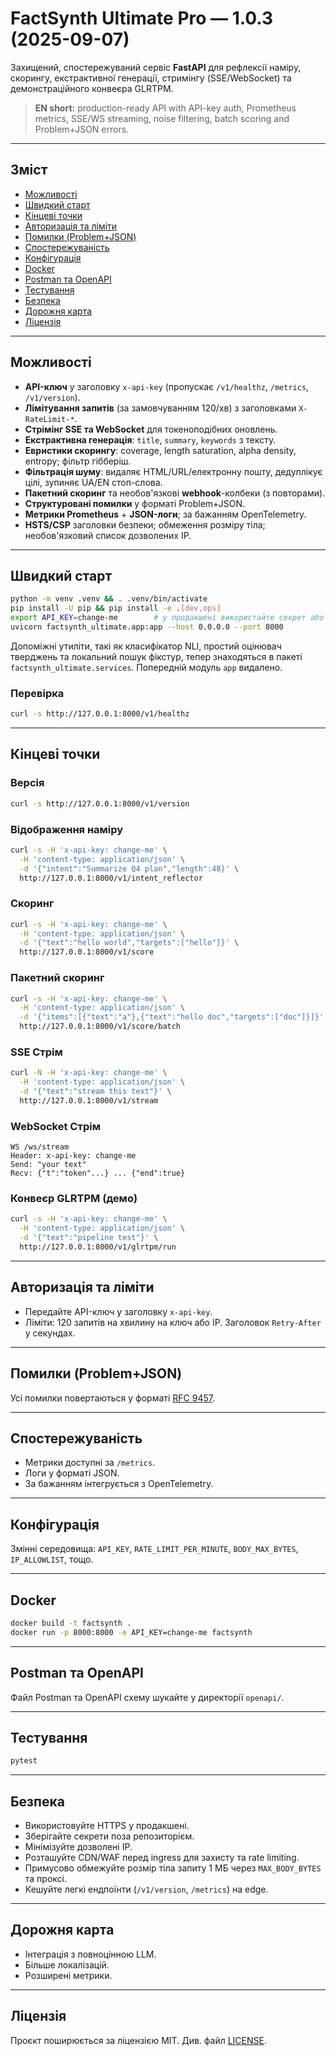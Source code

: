 # FactSynth Ultimate Pro — 1.0.3 (2025-09-07)

Захищений, спостережуваний сервіс **FastAPI** для рефлексії наміру, скорингу, екстрактивної генерації, стримінгу (SSE/WebSocket) та демонстраційного конвеєра GLRTPM.

> **EN short:** production-ready API with API-key auth, Prometheus metrics, SSE/WS streaming, noise filtering, batch scoring and Problem+JSON errors.

---

## Зміст

* [Можливості](#можливості)
* [Швидкий старт](#швидкий-старт)
* [Кінцеві точки](#кінцеві-точки)
* [Авторизація та ліміти](#авторизація-та-ліміти)
* [Помилки (Problem+JSON)](#помилки-problemjson)
* [Спостережуваність](#спостережуваність)
* [Конфігурація](#конфігурація)
* [Docker](#docker)
* [Postman та OpenAPI](#postman-та-openapi)
* [Тестування](#тестування)
* [Безпека](#безпека)
* [Дорожня карта](#дорожня-карта)
* [Ліцензія](#ліцензія)

---

## Можливості

* **API-ключ** у заголовку `x-api-key` (пропускає `/v1/healthz`, `/metrics`, `/v1/version`).
* **Лімітування запитів** (за замовчуванням 120/хв) з заголовками `X-RateLimit-*`.
* **Стрімінг SSE та WebSocket** для токеноподібних оновлень.
* **Екстрактивна генерація**: `title`, `summary`, `keywords` з тексту.
* **Евристики скорингу**: coverage, length saturation, alpha density, entropy; фільтр гібберіш.
* **Фільтрація шуму**: видаляє HTML/URL/електронну пошту, дедуплікує цілі, зупиняє UA/EN стоп-слова.
* **Пакетний скоринг** та необов'язкові **webhook**-колбеки (з повторами).
* **Структуровані помилки** у форматі Problem+JSON.
* **Метрики Prometheus** + **JSON-логи**; за бажанням OpenTelemetry.
* **HSTS/CSP** заголовки безпеки; обмеження розміру тіла; необов'язковий список дозволених IP.

---

## Швидкий старт

```bash
python -m venv .venv && . .venv/bin/activate
pip install -U pip && pip install -e .[dev,ops]
export API_KEY=change-me        # у продакшені використайте секрет або Vault
uvicorn factsynth_ultimate.app:app --host 0.0.0.0 --port 8000
```

Допоміжні утиліти, такі як класифікатор NLI, простий оцінювач тверджень та
локальний пошук фікстур, тепер знаходяться в пакеті
`factsynth_ultimate.services`. Попередній модуль `app` видалено.

### Перевірка

```bash
curl -s http://127.0.0.1:8000/v1/healthz
```

---

## Кінцеві точки

### Версія

```bash
curl -s http://127.0.0.1:8000/v1/version
```

### Відображення наміру

```bash
curl -s -H 'x-api-key: change-me' \
  -H 'content-type: application/json' \
  -d '{"intent":"Summarize Q4 plan","length":48}' \
  http://127.0.0.1:8000/v1/intent_reflector
```

### Скоринг

```bash
curl -s -H 'x-api-key: change-me' \
  -H 'content-type: application/json' \
  -d '{"text":"hello world","targets":["hello"]}' \
  http://127.0.0.1:8000/v1/score
```

### Пакетний скоринг

```bash
curl -s -H 'x-api-key: change-me' \
  -H 'content-type: application/json' \
  -d '{"items":[{"text":"a"},{"text":"hello doc","targets":["doc"]}]}' \
  http://127.0.0.1:8000/v1/score/batch
```

### SSE Стрім

```bash
curl -N -H 'x-api-key: change-me' \
  -H 'content-type: application/json' \
  -d '{"text":"stream this text"}' \
  http://127.0.0.1:8000/v1/stream
```

### WebSocket Стрім

```
WS /ws/stream
Header: x-api-key: change-me
Send: "your text"
Recv: {"t":"token"...} ... {"end":true}
```

### Конвеєр GLRTPM (демо)

```bash
curl -s -H 'x-api-key: change-me' \
  -H 'content-type: application/json' \
  -d '{"text":"pipeline test"}' \
  http://127.0.0.1:8000/v1/glrtpm/run
```

---

## Авторизація та ліміти

* Передайте API-ключ у заголовку `x-api-key`.
* Ліміти: 120 запитів на хвилину на ключ або IP. Заголовок `Retry-After` у секундах.

---

## Помилки (Problem+JSON)

Усі помилки повертаються у форматі [RFC 9457](https://www.rfc-editor.org/rfc/rfc9457).

---

## Спостережуваність

* Метрики доступні за `/metrics`.
* Логи у форматі JSON.
* За бажанням інтегрується з OpenTelemetry.

---

## Конфігурація

Змінні середовища: `API_KEY`, `RATE_LIMIT_PER_MINUTE`, `BODY_MAX_BYTES`, `IP_ALLOWLIST`, тощо.

---

## Docker

```bash
docker build -t factsynth .
docker run -p 8000:8000 -e API_KEY=change-me factsynth
```

---

## Postman та OpenAPI

Файл Postman та OpenAPI схему шукайте у директорії `openapi/`.

---

## Тестування

```bash
pytest
```

---

## Безпека

* Використовуйте HTTPS у продакшені.
* Зберігайте секрети поза репозиторієм.
* Мінімізуйте дозволені IP.
* Розташуйте CDN/WAF перед ingress для захисту та rate limiting.
* Примусово обмежуйте розмір тіла запиту 1 МБ через `MAX_BODY_BYTES` та проксі.
* Кешуйте легкі ендпоїнти (`/v1/version`, `/metrics`) на edge.

---

## Дорожня карта

* Інтеграція з повноцінною LLM.
* Більше локалізацій.
* Розширені метрики.

---

## Ліцензія

Проєкт поширюється за ліцензією MIT. Див. файл [LICENSE](LICENSE).

